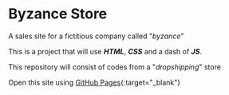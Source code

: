 # Byzance Store

A sales site for a fictitious company called "_byzance_"

This is a project that will use **_HTML_**, **_CSS_** and a dash of **_JS_**.

This repository will consist of codes from a "_dropshipping_" store

Open this site using [GitHub Pages](https://thebrunno.github.io/byzance-store/){:target="_blank"}
